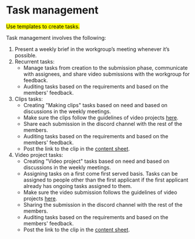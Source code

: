 # Task management

<mark style="background-color:yellow;">Use templates to create tasks.</mark>

Task management involves the following:

1. Present a weekly brief in the workgroup’s meeting whenever it’s possible.
2. Recurrent tasks:
   * Manage tasks from creation to the submission phase, communicate with assignees, and share video submissions with the workgroup for feedback.
   * Auditing tasks based on the requirements and based on the members' feedback.
3. Clips tasks:
   * Creating "Making clips" tasks based on need and based on discussions in the weekly meetings.
   * Make sure the clips follow the guidelines of video projects [here](../acceptance-criteria-for-projects.md).
   * Share each submission in the discord channel with the rest of the members.
   * Auditing tasks based on the requirements and based on the members' feedback.
   * Post the link to the clip in the [content sheet](https://docs.google.com/spreadsheets/d/1xqbs48KnfMBY\_NgMp\_Vo48dHrkEpr\_bCM0KfL7x7z4k/edit?usp=sharing).
4. Video project tasks:
   * Creating "Video project" tasks based on need and based on discussions in the weekly meetings.
   * Assigning tasks on a first come first served basis. Tasks can be assigned to people other than the first applicant if the first applicant already has ongoing tasks assigned to them.
   * Make sure the video submission follows the guidelines of video projects [here](../acceptance-criteria-for-projects.md).
   * Sharing the submission in the discord channel with the rest of the members.
   * Auditing tasks based on the requirements and based on the members' feedback.
   * Post the link to the clip in the [content sheet](https://docs.google.com/spreadsheets/d/1xqbs48KnfMBY\_NgMp\_Vo48dHrkEpr\_bCM0KfL7x7z4k/edit?usp=sharing).
